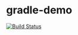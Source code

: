 # gradle-demo
[![Build Status](https://travis-ci.org/gopinath-langote/gradle-demo.svg?branch=master)](https://travis-ci.org/gopinath-langote/gradle-demo)
